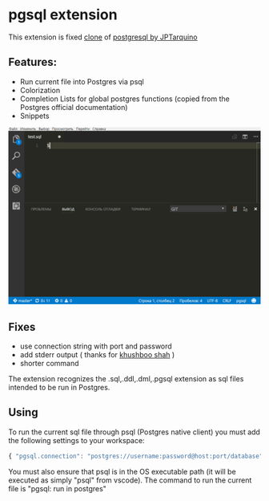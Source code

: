 # pgsql extension

This extension is fixed [clone](https://github.com/jptarqu/VSCodeExtension-PostgreSQL) of [postgresql by JPTarquino](https://marketplace.visualstudio.com/items?itemName=JPTarquino.postgresql)

## Features:
- Run current file into Postgres via psql
- Colorization
- Completion Lists for global postgres functions (copied from the Postgres official documentation)
- Snippets

![example](images/example.gif)


## Fixes
- use connection string with port and password
- add stderr output ( thanks for [khushboo shah](https://marketplace.visualstudio.com/items?itemName=JPTarquino.postgresql) )
- shorter command 

The extension recognizes the .sql,.ddl,.dml,.pgsql extension as sql files intended to be run in Postgres.

## Using
To run the current sql file through psql (Postgres native client) you must add the following settings to your workspace:

```javascript
{ "pgsql.connection": "postgres://username:password@host:port/database" }
```
You must also ensure that psql is in the OS executable path (it will be executed as simply "psql" from vscode).
The command to run the current file is "pgsql: run in postgres"
